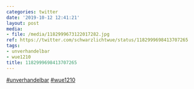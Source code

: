 ```yaml
---
categories: twitter
date: '2019-10-12 12:41:21'
layout: post
media:
- file: /media/1182999673122017282.jpg
ref: https://twitter.com/schwarzlichtwue/status/1182999698413707265
tags:
- unverhandelbar
- wue1210
title: 1182999698413707265
---
```

[#unverhandelbar](/t/unverhandelbar) [#wue1210](/t/wue1210)  